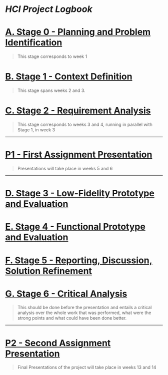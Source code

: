 

<!-- 
This markdown document will contain all information and decisions concerning the HCI project for
< The Title of the Project Here >
Work carried out by:

-->
# *HCI Project Logbook*


# [A. Stage 0 - Planning and Problem Identification](stage0_planning/a_stage_0_planning_problem_identification.md)
 > 	This stage corresponds to week 1

<!-- For this stage you will need to read this:-->


# [B. Stage 1 - Context Definition](stage1_context/b_stage_1_context_definition.md)
> 	This stage spans weeks 2 and 3.


 
# [C. Stage 2 - Requirement Analysis](stage2_requirements/c_stage_2_requirement_definition.md)
>	This stage corresponds to weeks 3 and 4, running in parallel with Stage 1, in week 3
<!-- Based on the context definition and the devised scenarios, specify the requirements -->




---
# [P1 - First Assignment Presentation](presentation_1/p1_first_assignment_presentation.md)
>	Presentations will take place in weeks 5 and 6
---

# [D. Stage 3 - Low-Fidelity Prototype and Evaluation](stage_3_low_fidelity/d_stage_3_low-fidelity_prototype_and_evaluation.md)





# [E. Stage 4 - Functional Prototype and Evaluation](stage4_functional_prototype/e_stage_4_functional_prototype_and_evaluation.md)





# [F. Stage 5 - Reporting, Discussion, Solution Refinement](stage5_discussion_and_refinement/f_stage_5_reporting_discussion_refinement.md)



# [G. Stage 6 - Critical Analysis](stage6_critical_analysis/g_stage_6_critical_analysis.md)
>	This should be done before the presentation and entails a critical analysis over the whole work that was performed, what were the strong points and what could have been done better.




---
# [P2 - Second Assignment Presentation](presentation_2/p2__second_assignment_presentation.md)
>	Final Presentations of the project will take place in weeks 13 and 14


